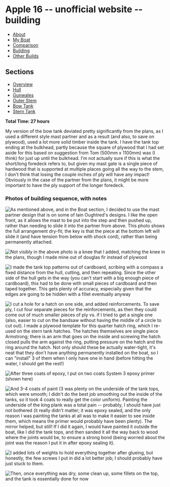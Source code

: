 <style>
 #navigation {
   display: none;
 }

 table {
   width: auto;
 }

</style>

# Apple 16 -- unofficial website -- building

<ul class="menu">
  <li><a href="/apple">About</a></li>
  <li><a href="/apple/boat.html">My Boat</a></li>
  <li><a href="/apple/comparison.html">Comparison</a></li>
  <li class="cur"><a href="/apple/building.html">Building</a></li>
  <li><a href="/apple/others.html">Other Builds</a></li>
</ul>

## Sections

<ul class="menu">
  <li><a href="/apple/building.html">Overview</a></li>
  <li><a href="/apple/building/hull.html">Hull</a></li>
  <li><a href="/apple/building/gunwales.html">Gunwales</a></li>
  <li><a href="/apple/building/stem.html">Outer Stem</a></li>
  <li class="cur"><a href="/apple/building/bowtank.html">Bow Tank</a></li>
  <li><a href="/apple/building/sterntank.html">Stern Tank</a></li>
</ul>

**Total Time: 27 hours**

My version of the bow tank deviated pretty significantly from the plans, as I
used a different style mast partner and as a result (and also, to save on
plywood), used a lot more solid timber inside the tank. I have the tank top
ending at the bulkhead, partly because the square of plywood that I had set
aside for this based on suggestion from Tom (500mm x 1100mm) was (I think) for
just up until the bulkhead. I'm not actually sure if this is what the short/long
foredeck refers to, but given my mast gate is a single piece of hardwood that is
supported at multiple places going all the way to the stem, I don't think that
losing the couple inches of ply will have any impact! Obviously in the case of
the partner from the plans, it might be more important to have the ply support
of the longer foredeck. 

<!-- #### Important Notes (!!! READ THESE EVEN IF YOU IGNORE THE REST !!!) -->

### Photos of building sequence, with notes

<div style="clear: both"></div>

![As mentioned above, and in the [Boat](/apple/boat.html) section, I decided to use the mast partner design that is on some of Iain Oughtred's designs. I like the open front, as it allows the mast to be put into the step and then pushed up, rather than needing to slide it into the partner from above. This photo shows the full arrangement dry-fit; the key is that the piece at the bottom left will slide it (and have tension from below with shock cord), rather than being permanently attached.](/static/apple/IMG_1435.jpeg)

<div style="clear: both"></div>

![Not visibly in the above photo is a knee that I added, matching the knee in the plans, though I made mine out of douglas fir instead of plywood](/static/apple/IMG_1437.jpeg)

<div style="clear: both"></div>

![I made the tank top patterns out of cardboard, scribing with a compass a fixed distance from the hull, cutting, and then repeating. Since the other side of the hull gets in the way (you can't start with a big enough piece of cardboard), this had to be done with small pieces of cardboard and then taped together. This gets plenty of accuracy, especially given that the edges are going to be hidden with a fillet eventually anyway](/static/apple/IMG_1449.jpeg)

<div style="clear: both"></div>

![I cut a hole for a hatch on one side, and added reinforcements. To save ply, I cut four separate pieces for the reinforcements, as then they could come out of much smaller pieces of ply vs. if I tried to get a single one (also, easier to cut on the bandsaw without having the middle of a circle to cut out). I made a plywood template for this quarter hatch ring, which I re-used on the stern tank hatches. The hatches themselves are single piece Armstrong; there is an arm that goes on the inside and screwing the hatch closed pulls the arm against the ring, putting pressure on the hatch and the ring around the hatch. Not only should these be actually water-tight, it's neat that they don't have anything permanently installed on the boat, so I can "install" 3 of them when I only have one in hand (before hitting the water, I should get the rest!)](/static/apple/IMG_1516.jpeg)


<div style="clear: both"></div>

![After three coats of epoxy, I put on two coats  System 3 epoxy primer (shown here)](/static/apple/IMG_1598.jpeg)

<div style="clear: both"></div>

![And 3-4 coats of paint (3 was plenty on the underside of the tank tops, which were smooth; I didn't do the best job smoothing out the inside of the tanks, so it took 4 coats to really get the color uniform). Painting the underside of the king plank was a total pain -- probably, I should have just not bothered (it really didn't matter; it was epoxy sealed, and the only reason I was painting the tanks at all was to make it easier to see inside them, which means the primer would probably have been plenty). The mirror helped, but still! If I did it again, I would have painted it outside the boat, like I did the tank tops, and then sanded it all the way back to wood where the joints would be, to ensure a strong bond (being worried about the joint was the reason I put it in after epoxy sealing it).](https://dbp.io/static/apple/IMG_1654.jpeg)


<div style="clear: both"></div>

![I added lots of weights to hold everything together after glueing, but honestly, the few screws I put in did a lot better job; I should probably have just stuck to them.](/static/apple/IMG_1670.jpeg)


<div style="clear: both"></div>

![Then, once everything was dry, some clean up, some fillets on the top, and the tank is essentially done for now](/static/apple/IMG_1721.jpeg)
